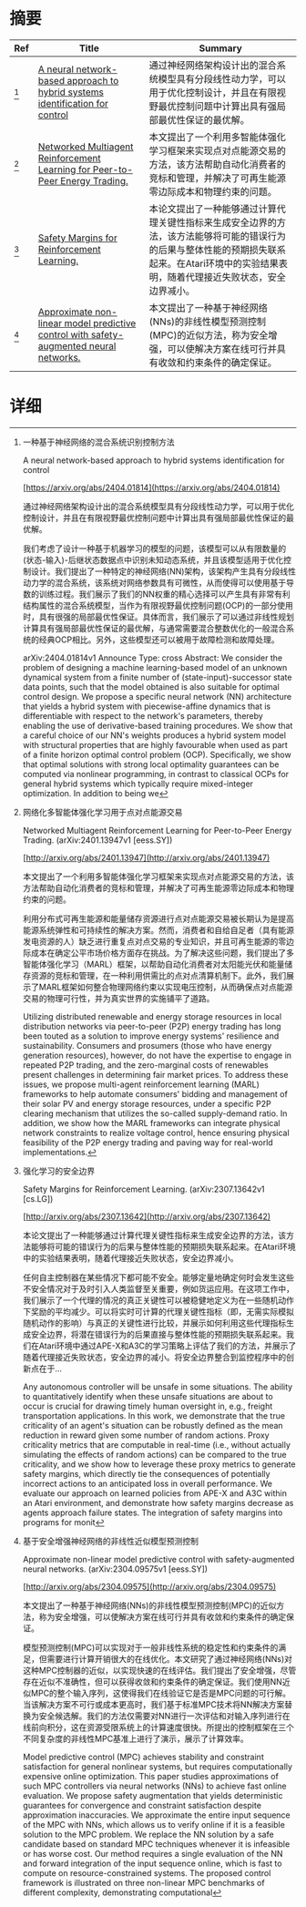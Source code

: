 # 摘要

| Ref | Title | Summary |
| --- | --- | --- |
| [^1] | [A neural network-based approach to hybrid systems identification for control](https://arxiv.org/abs/2404.01814) | 通过神经网络架构设计出的混合系统模型具有分段线性动力学，可以用于优化控制设计，并且在有限视野最优控制问题中计算出具有强局部最优性保证的最优解。 |
| [^2] | [Networked Multiagent Reinforcement Learning for Peer-to-Peer Energy Trading.](http://arxiv.org/abs/2401.13947) | 本文提出了一个利用多智能体强化学习框架来实现点对点能源交易的方法，该方法帮助自动化消费者的竞标和管理，并解决了可再生能源零边际成本和物理约束的问题。 |
| [^3] | [Safety Margins for Reinforcement Learning.](http://arxiv.org/abs/2307.13642) | 本论文提出了一种能够通过计算代理关键性指标来生成安全边界的方法，该方法能够将可能的错误行为的后果与整体性能的预期损失联系起来。在Atari环境中的实验结果表明，随着代理接近失败状态，安全边界减小。 |
| [^4] | [Approximate non-linear model predictive control with safety-augmented neural networks.](http://arxiv.org/abs/2304.09575) | 本文提出了一种基于神经网络(NNs)的非线性模型预测控制(MPC)的近似方法，称为安全增强，可以使解决方案在线可行并具有收敛和约束条件的确定保证。 |

# 详细

[^1]: 一种基于神经网络的混合系统识别控制方法

    A neural network-based approach to hybrid systems identification for control

    [https://arxiv.org/abs/2404.01814](https://arxiv.org/abs/2404.01814)

    通过神经网络架构设计出的混合系统模型具有分段线性动力学，可以用于优化控制设计，并且在有限视野最优控制问题中计算出具有强局部最优性保证的最优解。

    

    我们考虑了设计一种基于机器学习的模型的问题，该模型可以从有限数量的(状态-输入)-后继状态数据点中识别未知动态系统，并且该模型适用于优化控制设计。我们提出了一种特定的神经网络(NN)架构，该架构产生具有分段线性动力学的混合系统，该系统对网络参数具有可微性，从而使得可以使用基于导数的训练过程。我们展示了我们的NN权重的精心选择可以产生具有非常有利结构属性的混合系统模型，当作为有限视野最优控制问题(OCP)的一部分使用时，具有很强的局部最优性保证。具体而言，我们展示了可以通过非线性规划计算具有强局部最优性保证的最优解，与通常需要混合整数优化的一般混合系统的经典OCP相比。另外，这些模型还可以被用于故障检测和故障处理。

    arXiv:2404.01814v1 Announce Type: cross  Abstract: We consider the problem of designing a machine learning-based model of an unknown dynamical system from a finite number of (state-input)-successor state data points, such that the model obtained is also suitable for optimal control design. We propose a specific neural network (NN) architecture that yields a hybrid system with piecewise-affine dynamics that is differentiable with respect to the network's parameters, thereby enabling the use of derivative-based training procedures. We show that a careful choice of our NN's weights produces a hybrid system model with structural properties that are highly favourable when used as part of a finite horizon optimal control problem (OCP). Specifically, we show that optimal solutions with strong local optimality guarantees can be computed via nonlinear programming, in contrast to classical OCPs for general hybrid systems which typically require mixed-integer optimization. In addition to being we
    
[^2]: 网络化多智能体强化学习用于点对点能源交易

    Networked Multiagent Reinforcement Learning for Peer-to-Peer Energy Trading. (arXiv:2401.13947v1 [eess.SY])

    [http://arxiv.org/abs/2401.13947](http://arxiv.org/abs/2401.13947)

    本文提出了一个利用多智能体强化学习框架来实现点对点能源交易的方法，该方法帮助自动化消费者的竞标和管理，并解决了可再生能源零边际成本和物理约束的问题。

    

    利用分布式可再生能源和能量储存资源进行点对点能源交易被长期认为是提高能源系统弹性和可持续性的解决方案。然而，消费者和自给自足者（具有能源发电资源的人）缺乏进行重复点对点交易的专业知识，并且可再生能源的零边际成本在确定公平市场价格方面存在挑战。为了解决这些问题，我们提出了多智能体强化学习（MARL）框架，以帮助自动化消费者对太阳能光伏和能量储存资源的竞标和管理，在一种利用供需比的点对点清算机制下。此外，我们展示了MARL框架如何整合物理网络约束以实现电压控制，从而确保点对点能源交易的物理可行性，并为真实世界的实施铺平了道路。

    Utilizing distributed renewable and energy storage resources in local distribution networks via peer-to-peer (P2P) energy trading has long been touted as a solution to improve energy systems' resilience and sustainability. Consumers and prosumers (those who have energy generation resources), however, do not have the expertise to engage in repeated P2P trading, and the zero-marginal costs of renewables present challenges in determining fair market prices. To address these issues, we propose multi-agent reinforcement learning (MARL) frameworks to help automate consumers' bidding and management of their solar PV and energy storage resources, under a specific P2P clearing mechanism that utilizes the so-called supply-demand ratio. In addition, we show how the MARL frameworks can integrate physical network constraints to realize voltage control, hence ensuring physical feasibility of the P2P energy trading and paving way for real-world implementations.
    
[^3]: 强化学习的安全边界

    Safety Margins for Reinforcement Learning. (arXiv:2307.13642v1 [cs.LG])

    [http://arxiv.org/abs/2307.13642](http://arxiv.org/abs/2307.13642)

    本论文提出了一种能够通过计算代理关键性指标来生成安全边界的方法，该方法能够将可能的错误行为的后果与整体性能的预期损失联系起来。在Atari环境中的实验结果表明，随着代理接近失败状态，安全边界减小。

    

    任何自主控制器在某些情况下都可能不安全。能够定量地确定何时会发生这些不安全情况对于及时引入人类监督至关重要，例如货运应用。在这项工作中，我们展示了一个代理的情况的真正关键性可以被稳健地定义为在一些随机动作下奖励的平均减少。可以将实时可计算的代理关键性指标（即，无需实际模拟随机动作的影响）与真正的关键性进行比较，并展示如何利用这些代理指标生成安全边界，将潜在错误行为的后果直接与整体性能的预期损失联系起来。我们在Atari环境中通过APE-X和A3C的学习策略上评估了我们的方法，并展示了随着代理接近失败状态，安全边界的减小。将安全边界整合到监控程序中的创新点在于...

    Any autonomous controller will be unsafe in some situations. The ability to quantitatively identify when these unsafe situations are about to occur is crucial for drawing timely human oversight in, e.g., freight transportation applications. In this work, we demonstrate that the true criticality of an agent's situation can be robustly defined as the mean reduction in reward given some number of random actions. Proxy criticality metrics that are computable in real-time (i.e., without actually simulating the effects of random actions) can be compared to the true criticality, and we show how to leverage these proxy metrics to generate safety margins, which directly tie the consequences of potentially incorrect actions to an anticipated loss in overall performance. We evaluate our approach on learned policies from APE-X and A3C within an Atari environment, and demonstrate how safety margins decrease as agents approach failure states. The integration of safety margins into programs for monit
    
[^4]: 基于安全增强神经网络的非线性近似模型预测控制

    Approximate non-linear model predictive control with safety-augmented neural networks. (arXiv:2304.09575v1 [eess.SY])

    [http://arxiv.org/abs/2304.09575](http://arxiv.org/abs/2304.09575)

    本文提出了一种基于神经网络(NNs)的非线性模型预测控制(MPC)的近似方法，称为安全增强，可以使解决方案在线可行并具有收敛和约束条件的确定保证。

    

    模型预测控制(MPC)可以实现对于一般非线性系统的稳定性和约束条件的满足，但需要进行计算开销很大的在线优化。本文研究了通过神经网络(NNs)对这种MPC控制器的近似，以实现快速的在线评估。我们提出了安全增强，尽管存在近似不准确性，但可以获得收敛和约束条件的确定保证。我们使用NN近似MPC的整个输入序列，这使得我们在线验证它是否是MPC问题的可行解。当该解决方案不可行或成本更高时，我们基于标准MPC技术将NN解决方案替换为安全候选解。我们的方法仅需要对NN进行一次评估和对输入序列进行在线前向积分，这在资源受限系统上的计算速度很快。所提出的控制框架在三个不同复杂度的非线性MPC基准上进行了演示，展示了计算效率。

    Model predictive control (MPC) achieves stability and constraint satisfaction for general nonlinear systems, but requires computationally expensive online optimization. This paper studies approximations of such MPC controllers via neural networks (NNs) to achieve fast online evaluation. We propose safety augmentation that yields deterministic guarantees for convergence and constraint satisfaction despite approximation inaccuracies. We approximate the entire input sequence of the MPC with NNs, which allows us to verify online if it is a feasible solution to the MPC problem. We replace the NN solution by a safe candidate based on standard MPC techniques whenever it is infeasible or has worse cost. Our method requires a single evaluation of the NN and forward integration of the input sequence online, which is fast to compute on resource-constrained systems. The proposed control framework is illustrated on three non-linear MPC benchmarks of different complexity, demonstrating computational
    

